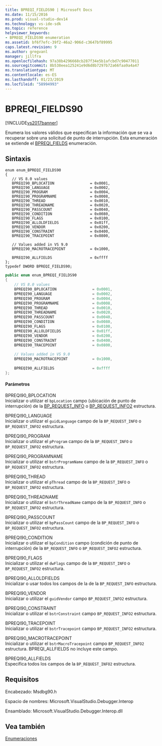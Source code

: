 ```yaml
---
title: BPREQI_FIELDS90 | Microsoft Docs
ms.date: 11/15/2016
ms.prod: visual-studio-dev14
ms.technology: vs-ide-sdk
ms.topic: reference
helpviewer_keywords:
- BPREQI_FIELDS90 enumeration
ms.assetid: bf6f7efc-39f2-46a2-906d-c3647bf89995
caps.latest.revision: 9
ms.author: gregvanl
manager: jillfra
ms.openlocfilehash: 97a38b4296668cb287f34e5b1afcbd7c90477011
ms.sourcegitcommit: 8b538eea125241e9d6d8b7297b72a66faa9a4a47
ms.translationtype: MT
ms.contentlocale: es-ES
ms.lasthandoff: 01/23/2019
ms.locfileid: "58994993"
---
```

# <a name="bpreqifields90"></a>BPREQI_FIELDS90
[!INCLUDE[vs2017banner](../../../includes/vs2017banner.md)]

Enumera los valores válidos que especifican la información que se va a recuperar sobre una solicitud de punto de interrupción. Esta enumeración se extiende el [BPREQI_FIELDS](../../../extensibility/debugger/reference/bpreqi-fields.md) enumeración.  
  
## <a name="syntax"></a>Sintaxis  
  
```cpp#  
enum enum_BPREQI_FIELDS90  
{  
   // VS 8.0 values  
   BPREQI90_BPLOCATION                = 0x0001,  
   BPREQI90_LANGUAGE                  = 0x0002,  
   BPREQI90_PROGRAM                   = 0x0004,  
   BPREQI90_PROGRAMNAME               = 0x0008,  
   BPREQI90_THREAD                    = 0x0010,  
   BPREQI90_THREADNAME                = 0x0020,  
   BPREQI90_PASSCOUNT                 = 0x0040,  
   BPREQI90_CONDITION                 = 0x0080,  
   BPREQI90_FLAGS                     = 0x0100,  
   BPREQI90_ALLOLDFIELDS              = 0x01ff,  
   BPREQI90_VENDOR                    = 0x0200,  
   BPREQI90_CONSTRAINT                = 0x0400,  
   BPREQI90_TRACEPOINT                = 0x0800,  
  
   // Values added in VS 9.0  
   BPREQI90_MACROTRACEPOINT           = 0x1000,  
  
   BPREQI90_ALLFIELDS                 = 0xffff  
};  
typedef DWORD BPREQI_FIELDS90;  
```  
  
```csharp  
public enum enum_BPREQI_FIELDS90  
{  
    // VS 8.0 values  
    BPREQI90_BPLOCATION                = 0x0001,  
    BPREQI90_LANGUAGE                  = 0x0002,  
    BPREQI90_PROGRAM                   = 0x0004,  
    BPREQI90_PROGRAMNAME               = 0x0008,  
    BPREQI90_THREAD                    = 0x0010,  
    BPREQI90_THREADNAME                = 0x0020,  
    BPREQI90_PASSCOUNT                 = 0x0040,  
    BPREQI90_CONDITION                 = 0x0080,  
    BPREQI90_FLAGS                     = 0x0100,  
    BPREQI90_ALLOLDFIELDS              = 0x01ff,  
    BPREQI90_VENDOR                    = 0x0200,  
    BPREQI90_CONSTRAINT                = 0x0400,  
    BPREQI90_TRACEPOINT                = 0x0800,  
  
    // Values added in VS 9.0  
    BPREQI90_MACROTRACEPOINT           = 0x1000,  
  
    BPREQI90_ALLFIELDS                 = 0xffff  
};  
```  
  
#### <a name="parameters"></a>Parámetros  
 BPREQI90_BPLOCATION  
 Inicializar o utilizar el `bpLocation` campo (ubicación de punto de interrupción) de la [BP_REQUEST_INFO](../../../extensibility/debugger/reference/bp-request-info.md) o [BP_REQUEST_INFO2](../../../extensibility/debugger/reference/bp-request-info2.md) estructura.  
  
 BPREQI90_LANGUAGE  
 Inicializar o utilizar el `guidLanguage` campo de la `BP_REQUEST_INFO` o `BP_REQUEST_INFO2` estructura.  
  
 BPREQI90_PROGRAM  
 Inicializar o utilizar el `pProgram` campo de la `BP_REQUEST_INFO` o `BP_REQUEST_INFO2` estructura.  
  
 BPREQI90_PROGRAMNAME  
 Inicializar o utilizar el `bstrProgramName` campo de la `BP_REQUEST_INFO` o `BP_REQUEST_INFO2` estructura.  
  
 BPREQI90_THREAD  
 Inicializar o utilizar el `pThread` campo de la `BP_REQUEST_INFO` o `BP_REQUEST_INFO2` estructura.  
  
 BPREQI90_THREADNAME  
 Inicializar o utilizar el `bstrThreadName` campo de la `BP_REQUEST_INFO` o `BP_REQUEST_INFO2` estructura.  
  
 BPREQI90_PASSCOUNT  
 Inicializar o utilizar el `bpPassCount` campo de la `BP_REQUEST_INFO` o `BP_REQUEST_INFO2` estructura.  
  
 BPREQI90_CONDITION  
 Inicializar o utilizar el `bpCondition` campo (condición de punto de interrupción) de la `BP_REQUEST_INFO` o `BP_REQUEST_INFO2` estructura.  
  
 BPREQI90_FLAGS  
 Inicializar o utilizar el `dwFlags` campo de la `BP_REQUEST_INFO` o `BP_REQUEST_INFO2` estructura.  
  
 BPREQI90_ALLOLDFIELDS  
 Inicializar o usar todos los campos de la de la `BP_REQUEST_INFO` estructura.  
  
 BPREQI90_VENDOR  
 Inicializar o utilizar el `guidVendor` campo `BP_REQUEST_INFO2` estructura.  
  
 BPREQI90_CONSTRAINT  
 Inicializar o utilizar el `bstrConstraint` campo `BP_REQUEST_INFO2` estructura.  
  
 BPREQI90_TRACEPOINT  
 Inicializar o utilizar el `bstrTracepoint` campo `BP_REQUEST_INFO2` estructura.  
  
 BPREQI90_MACROTRACEPOINT  
 Inicializar o utilizar el `bstrMacroTracepoint` campo `BP_REQUEST_INFO2` estructura. BPREQI_ALLFIELDS no incluye este campo.  
  
 BPREQI90_ALLFIELDS  
 Especifica todos los campos de la `BP_REQUEST_INFO2` estructura.  
  
## <a name="requirements"></a>Requisitos  
 Encabezado: Msdbg90.h  
  
 Espacio de nombres:  Microsoft.VisualStudio.Debugger.Interop  
  
 Ensamblado: Microsoft.VisualStudio.Debugger.Interop.dll  
  
## <a name="see-also"></a>Vea también  
 [Enumeraciones](../../../extensibility/debugger/reference/enumerations-visual-studio-debugging.md)
